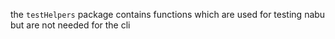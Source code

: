 the `testHelpers` package contains functions which are used for testing nabu but are not needed for the cli